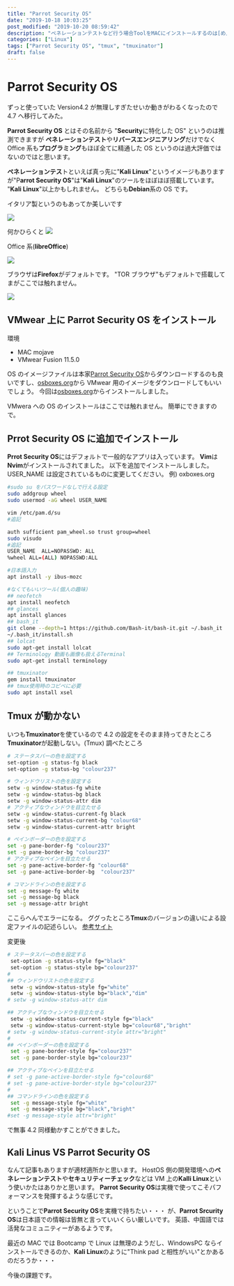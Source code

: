 ```yaml
---
title: "Parrot Security OS"
date: "2019-10-18 10:03:25"
post_modified: "2019-10-20 08:59:42"
description: "ペネレーションテストなど行う場合ToolをMACにインストールするのは[めんどくさい]{.under_line}し限界もあるので**Parrot Security OS**を準備する"
categories: ["Linux"]
tags: ["Parrot Security OS", "tmux", "tmuxinator"]
draft: false
---
```


# Parrot Security OS

ずっと使っていた Version4.2 が無理しすぎたせいか動きがわるくなったので 4.7 へ移行してみた。

**Parrot Security OS** とはその名前から "**Security**に特化した OS" というのは推測できますが **ペネレーションテスト**や**リバースエンジニアリング**だけでなく Office 系も**プログラミング**もほぼ全てに精通した OS というのは過大評価ではないのではと思います。

**ペネレーションテス**トといえば真っ先に"**Kali Linux**"というイメージもありますが"P**arrot Security OS**"は"**Kali Linux**"のツールをほぼほぼ搭載しています。
"**Kali Linux**"以上かもしれません。
どちらも**Debian**系の OS です。

イタリア製というのもあってか美しいです

![](images/Screen-Shot-2019-10-01-at-20.57.31.png)

何かひらくと
![](images/Screen-Shot-2019-10-01-at-20.57.15.png)

Office 系(**libreOffice**)

![](images/Screen-Shot-2019-10-01-at-21.07.26.png)

ブラウザは**Firefox**がデフォルトです。
"TOR ブラウザ"もデフォルトで搭載してまがここでは触れません。

![](images/Screen-Shot-2019-10-01-at-21.09.29.png)

## VMwear 上に Parrot Security OS をインストール

環境

- MAC mojave
- VMwear Fusion 11.5.0

OS のイメージファイルは本家[Parrot Security OS](https://parrotlinux.org/)からダウンロードするのも良いですし、[osboxes.org](https://www.osboxes.org/parrot-security-os/)から VMwear 用のイメージをダウンロードしてもいいでしょう。
今回は[osboxes.org](https://www.osboxes.org/parrot-security-os/)からインストールしました。

VMwera への OS のインストールはここでは触れません。
簡単にできますので。

## Prrot Security OS に追加でインストール

**Prrot Security OS**にはデフォルトで一般的なアプリは入っています。
**Vim**は**Nvim**がインストールされてました。
以下を追加でインストールしました。
USER_NAME は設定されているものに変更してください。
例) oxboxes.org

```bash
#sudo su をパスワードなしで行える設定
sudo addgroup wheel
sudo usermod -aG wheel USER_NAME

vim /etc/pam.d/su
#追記

auth sufficient pam_wheel.so trust group=wheel
sudo visudo
#追記
USER_NAME  ALL=NOPASSWD: ALL
%wheel ALL=(ALL) NOPASSWD:ALL
```

```bash
#日本語入力
apt install -y ibus-mozc
```

```bash
#なくてもいいツール(個人の趣味)
## neofetch
apt install neofetch
## glances
apt install glances
## bash_it
git clone --depth=1 https://github.com/Bash-it/bash-it.git ~/.bash_it
~/.bash_it/install.sh
## lolcat
sudo apt-get install lolcat
## Terminology 動画も画像も扱えるTerminal
sudo apt-get install terminology

## tmuxinator
gem install tmuxinator
## tmux使用時のコピペに必要
sudo apt install xsel
```

## Tmux が動かない

いつも**Tmuxinator**を使ているので 4.2 の設定をそのまま持ってきたところ**Tmuxinator**が起動しない。(Tmux)
調べたところ

```bash
# ステータスバーの色を設定する
set-option -g status-fg black
set-option -g status-bg "colour237"

# ウィンドウリストの色を設定する
setw -g window-status-fg white
setw -g window-status-bg black
setw -g window-status-attr dim
# アクティブなウィンドウを目立たせる
setw -g window-status-current-fg black
setw -g window-status-current-bg "colour68"
setw -g window-status-current-attr bright

# ペインボーダーの色を設定する
set -g pane-border-fg "colour237"
set -g pane-border-bg "colour237"
# アクティブなペインを目立たせる
set -g pane-active-border-fg "colour68"
set -g pane-active-border-bg  "colour237"

# コマンドラインの色を設定する
set -g message-fg white
set -g message-bg black
set -g message-attr bright
```

ここらへんでエラーになる。
ググったところ**Tmux**のバージョンの違いによる設定ファイルの記述らしい。
[参考サイト](https://qiita.com/TsutomuNakamura/items/663b8e456768f29e37ed)

変更後

```bash
# ステータスバーの色を設定する
 set-option -g status-style fg="black"
 set-option -g status-style bg="colour237"
#
## ウィンドウリストの色を設定する
 setw -g window-status-style fg="white"
 setw -g window-status-style bg="black","dim"
# setw -g window-status-attr dim

## アクティブなウィンドウを目立たせる
 setw -g window-status-current-style fg="black"
 setw -g window-status-current-style bg="colour68","bright"
# setw -g window-status-current-style attr="bright"
#
## ペインボーダーの色を設定する
 set -g pane-border-style fg="colour237"
 set -g pane-border-style bg="colour237"

## アクティブなペインを目立たせる
# set -g pane-active-border-style fg="colour68"
# set -g pane-active-border-style bg="colour237"
#
## コマンドラインの色を設定する
 set -g message-style fg="white"
 set -g message-style bg="black","bright"
#set -g message-style attr="bright"
```

で無事 4.2 同様動かすことができました。

## Kali Linus VS Parrot Security OS

なんて記事もありますが適材適所かと思います。
HostOS 側の開発環境への**ペネレーションテスト**や**セキュリティーチェック**などは VM 上の**Kalli Linux**という使いかたはありかと思います。
**Parrot Security OS**は実機で使ってこそパフォーマンスを発揮するような感じです。

ということで**Parrot Security OS**を実機で持ちたい・・・
が、**Parrot Srcurity OS**は日本語での情報は皆無と言っていいくらい厳しいです。
英語、中国語では活発なコミュニティーがあるようです。

最近の MAC では Bootcamp で Linux は無理のようだし、WindowsPC ならインストールできるのか、**Kali Linux**のように"Think pad と相性がいい"とかあるのだろうか・・・

今後の課題です。
